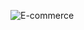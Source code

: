 ![E-commerce](https://github.com/CassianoCardoso/E-commerce/assets/79285480/b16913ce-09ec-4e2d-ab35-c597f07b3139)
